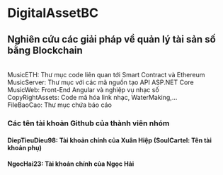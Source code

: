 # DigitalAssetBC <br/>
<h2>Nghiên cứu các giải pháp về quản lý tài sản số bằng Blockchain</h2><br/>
MusicETH: Thư mục code liên quan tới Smart Contract và Ethereum<br/>
MusicServer: Thư mục với các mã nguồn tạo API ASP.NET Core<br/>
MusicWeb: Front-End Angular và nghiệp vụ nhạc số<br/>
CopyRightAssets: Code mã hóa link nhạc, WaterMaking,...<br/>
FileBaoCao: Thư mục chứa báo cáo<br/>

<h3>Các tên tài khoản Github của thành viên nhóm</h3>
<h4>DiepTieuDieu98: Tài khoản chính của Xuân Hiệp (SoulCartel: Tên tài khoản phụ)</h4> 
<h4>NgocHai23: Tài khoản chính của Ngọc Hải</h4>

